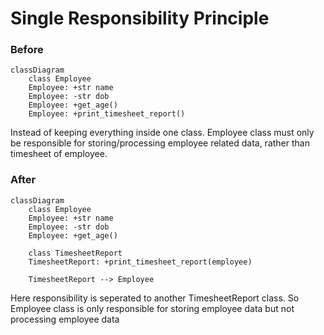 # Single Responsibility Principle

### Before
```mermaid
classDiagram
    class Employee
    Employee: +str name
    Employee: -str dob
    Employee: +get_age()
    Employee: +print_timesheet_report()
```

Instead of keeping everything inside one class.
Employee class must only be responsible for storing/processing 
employee related data, rather than timesheet of employee.


### After
```mermaid
classDiagram
    class Employee
    Employee: +str name
    Employee: -str dob
    Employee: +get_age()

    class TimesheetReport
    TimesheetReport: +print_timesheet_report(employee)

    TimesheetReport --> Employee
```

Here responsibility is seperated to another TimesheetReport class.
So Employee class is only responsible for storing employee data but not
processing employee data

